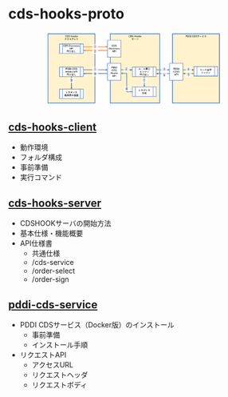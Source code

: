 

# cds-hooks-proto

<center><img src="cds-server-next-docker/docs/img/cds-hook-img.png" width="70%" ></center> 

## [cds-hooks-client](./cds-hooks-client/README.md)
- 動作環境
- フォルダ構成
- 事前準備
- 実行コマンド


## [cds-hooks-server](./cds-server-next-docker/README.md)
- CDSHOOKサーバの開始方法
- 基本仕様・機能概要
- API仕様書
	- 共通仕様
	- /cds-service
	- /order-select
	- /order-sign

## [pddi-cds-service](./pddi-cds-service-proto/README.md)
- PDDI CDSサービス（Docker版）のインストール
	- 事前準備
	- インストール手順
- リクエストAPI
	- アクセスURL
	- リクエストヘッダ
	- リクエストボディ

